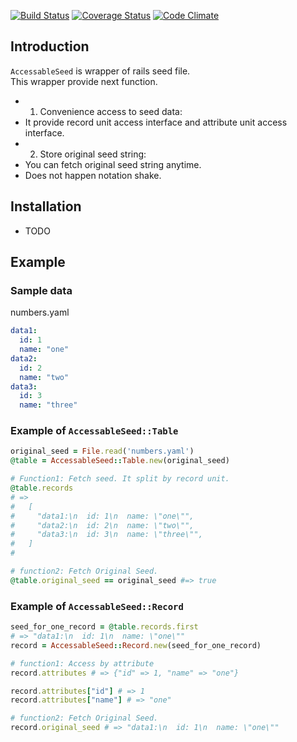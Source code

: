 [![Build Status](https://travis-ci.org/Shinya131/accessable_seed_yaml.svg?branch=master)](https://travis-ci.org/Shinya131/accessable_seed_yaml)
[![Coverage Status](https://coveralls.io/repos/Shinya131/accessable_seed_yaml/badge.png?branch=master)](https://coveralls.io/r/Shinya131/accessable_seed_yaml?branch=master)
[![Code Climate](https://codeclimate.com/github/Shinya131/accessable_seed_yaml/badges/gpa.svg)](https://codeclimate.com/github/Shinya131/accessable_seed_yaml)

## Introduction
`AccessableSeed` is wrapper of rails seed file.  
This wrapper provide next function.  

- 1. Convenience access to seed data:  
 - It provide record unit access interface and attribute unit access interface.  
- 2. Store original seed string:  
 - You can fetch original seed string anytime.  
 - Does not happen notation shake.  

## Installation
 - TODO

## Example 
### Sample data
numbers.yaml
```yaml
data1:
  id: 1
  name: "one"
data2:
  id: 2
  name: "two"
data3:
  id: 3
  name: "three"
```

### Example of `AccessableSeed::Table`
```ruby
original_seed = File.read('numbers.yaml')
@table = AccessableSeed::Table.new(original_seed)

# Function1: Fetch seed. It split by record unit.
@table.records 
# => 
#   [
#     "data1:\n  id: 1\n  name: \"one\"",
#     "data2:\n  id: 2\n  name: \"two\"",
#     "data3:\n  id: 3\n  name: \"three\"",
#   ]
#  

# function2: Fetch Original Seed.
@table.original_seed == original_seed #=> true

```

### Example of `AccessableSeed::Record`
```ruby
seed_for_one_record = @table.records.first
# => "data1:\n  id: 1\n  name: \"one\""
record = AccessableSeed::Record.new(seed_for_one_record)

# function1: Access by attribute
record.attributes # => {"id" => 1, "name" => "one"}

record.attributes["id"] # => 1
record.attributes["name"] # => "one"

# function2: Fetch Original Seed.
record.original_seed # => "data1:\n  id: 1\n  name: \"one\""
```
